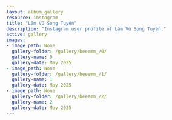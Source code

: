 ```yaml
---
layout: album_gallery
resource: instagram
title: "Lâm Vũ Song Tuyến"
description: "Instagram user profile of Lâm Vũ Song Tuyến."
active: gallery
images: 
- image_path: None
  gallery-folder: /gallery/beeemm_/0/
  gallery-name: 0
  gallery-date: May 2025
- image_path: None
  gallery-folder: /gallery/beeemm_/1/
  gallery-name: 1
  gallery-date: May 2025
- image_path: None
  gallery-folder: /gallery/beeemm_/2/
  gallery-name: 2
  gallery-date: May 2025
---
```

